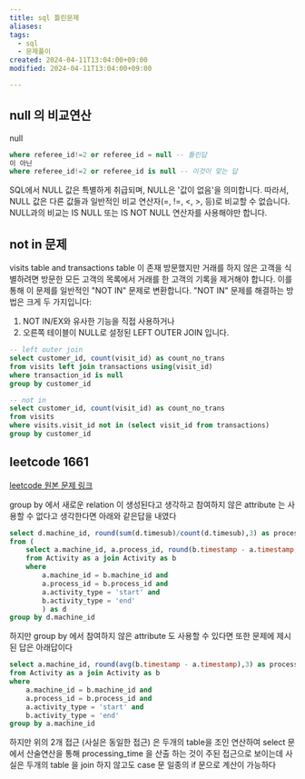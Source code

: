 ```yaml
---
title: sql 틀린문제
aliases: 
tags:
  - sql
  - 문제풀이
created: 2024-04-11T13:04:00+09:00
modified: 2024-04-11T13:04:00+09:00

---
```


## null 의 비교연산
null
```sql
where referee_id!=2 or referee_id = null -- 틀린답
이 아닌
where referee_id!=2 or referee_id is null -- 이것이 맞는 답
```
SQL에서 NULL 값은 특별하게 취급되며, NULL은 '값이 없음'을 의미합니다. 따라서, NULL 값은 다른 값들과 일반적인 비교 연산자(=, !=, <, >, 등)로 비교할 수 없습니다. NULL과의 비교는 IS NULL 또는 IS NOT NULL 연산자를 사용해야만 합니다.


## not in 문제
visits table and transactions table 이 존재 방문했지만 거래를 하지 않은 고객을 식별하려면 방문한 모든 고객의 목록에서 거래를 한 고객의 기록을 제거해야 합니다. 이를 통해 이 문제를 일반적인 "NOT IN" 문제로 변환합니다. "NOT IN" 문제를 해결하는 방법은 크게 두 가지입니다: 
1) NOT IN/EX와 유사한 기능을 직접 사용하거나
2) 오른쪽 테이블이 NULL로 설정된 LEFT OUTER JOIN 입니다.
```sql
-- left outer join
select customer_id, count(visit_id) as count_no_trans
from visits left join transactions using(visit_id)
where transaction_id is null
group by customer_id
```

```sql
-- not in 
select customer_id, count(visit_id) as count_no_trans
from visits
where visits.visit_id not in (select visit_id from transactions)
group by customer_id
```



## leetcode 1661
[leetcode 원본 문제 링크](https://leetcode.com/problems/average-time-of-process-per-machine/editorial/?envType=study-plan-v2&envId=top-sql-50)


group by 에서 새로운 relation 이 생성된다고 생각하고 참여하지 않은 attribute 는 사용할 수 없다고 생각한다면 아래와 같은답을 내였다
```sql
select d.machine_id, round(sum(d.timesub)/count(d.timesub),3) as processing_time
from (
	select a.machine_id, a.process_id, round(b.timestamp - a.timestamp, 3) as timesub
	from Activity as a join Activity as b
	where
		a.machine_id = b.machine_id and
		a.process_id = b.process_id and
		a.activity_type = 'start' and
		b.activity_type = 'end'
		) as d
group by d.machine_id
```

하지만 group by 에서 참여하지 않은 attribute 도 사용할 수 있다면 또한 문제에 제시된 답은 아래답이다

```sql
select a.machine_id, round(avg(b.timestamp - a.timestamp),3) as processing_time
from Activity as a join Activity as b
where
	a.machine_id = b.machine_id and
	a.process_id = b.process_id and
	a.activity_type = 'start' and
	b.activity_type = 'end'
group by a.machine_id
```


하지만 위의 2개 접근 (사실은 동일한 접근) 은 두개의 table을 조인 연산하여 select 문에서 산술연산을 통해 processing_time 을 산출 하는 것이 주된 접근으로 보이는데
사실은 두개의 table 을 join 하지 않고도 case 문 일종의 if 문으로 계산이 가능하다
